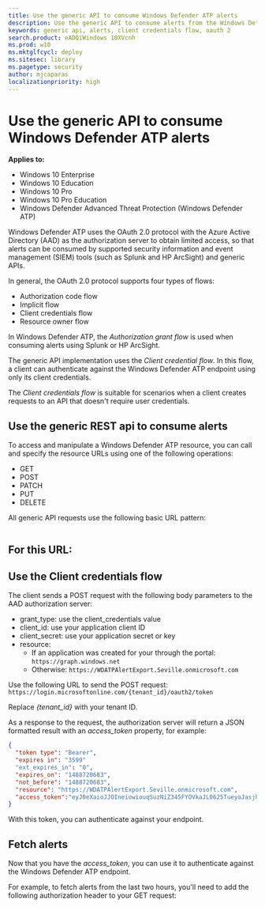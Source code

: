 ```yaml
---
title: Use the generic API to consume Windows Defender ATP alerts
description: Use the generic API to consume alerts from the Windows Defender ATP portal.
keywords: generic api, alerts, client credentials flow, oauth 2
search.product: eADQiWindows 10XVcnh
ms.prod: w10
ms.mktglfcycl: deploy
ms.sitesec: library
ms.pagetype: security
author: mjcaparas
localizationpriority: high
---
```


# Use the generic API to consume Windows Defender ATP alerts

**Applies to:**

- Windows 10 Enterprise
- Windows 10 Education
- Windows 10 Pro
- Windows 10 Pro Education
- Windows Defender Advanced Threat Protection (Windows Defender ATP)

Windows Defender ATP uses the OAuth 2.0 protocol with the Azure Active Directory (AAD) as the authorization server to obtain limited access, so that alerts can be consumed by supported security information and event management (SIEM) tools (such as Splunk and HP ArcSight) and generic APIs.

In general, the OAuth 2.0 protocol supports four types of flows:
- Authorization code flow
- Implicit flow
- Client credentials flow
- Resource owner flow

In Windows Defender ATP, the _Authorization grant flow_ is used when consuming alerts using Splunk or HP ArcSight.

The generic API implementation uses the _Client credential flow_. In this flow, a client can authenticate against the Windows Defender ATP endpoint using only its client credentials.

The _Client credentials flow_ is suitable for scenarios when a client creates requests to an API that doesn't require user credentials.

## Use the generic REST api to consume alerts
To access and manipulate a Windows Defender ATP resource, you can call and specify the resource URLs using one of the following operations:

-	GET
-	POST
-	PATCH
-	PUT
-	DELETE

All generic API requests use the following basic URL pattern:

```

```

For this URL:
-
































## Use the Client credentials flow
The client sends a POST request with the following body parameters to the AAD authorization server:

- grant_type: use the client_credentials value
- client_id: use your application client ID
- client_secret: use your application secret or key
- resource:
  - If an application was created for your through the portal: `https://graph.windows.net`
  - Otherwise: `https://WDATPAlertExport.Seville.onmicrosoft.com`

Use the following URL to send the POST request:
`https://login.microsoftonline.com/{tenant_id}/oauth2/token`

Replace *{tenant\_id}* with your tenant ID.

As a response to the request, the authorization server will return a JSON formatted result with an *access_token* property, for example:

```json
{
  "token type": "Bearer",
  "expires in": "3599"
  "ext_expires_in": "0",
  "expires_on": "1488720683",
  "not_before": "1488720683",
  "resource": "https://WDATPAlertExport.Seville.onmicrosoft.com",
  "access_token":"eyJ0eXaioJJOIneiowiouqSuzNiZ345FYOVkaJL0625TueyaJasjhIjEnbMlWqP"
}
```
With this token, you can authenticate against your endpoint.

## Fetch alerts
Now that you have the *access_token*, you can use it to authenticate against the Windows Defender ATP endpoint.

For example, to fetch alerts from the last two hours, you'll need to add the following authorization header to your GET request:
